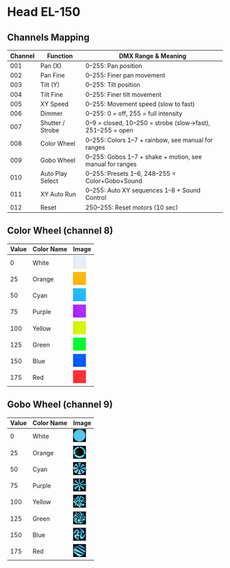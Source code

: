 
# Head EL-150

## Channels Mapping

| Channel | Function         | DMX Range & Meaning                                       |
| ------- | ---------------- | --------------------------------------------------------- |
| 001     | Pan (X)          | 0–255: Pan position                                       |
| 002     | Pan Fine         | 0–255: Finer pan movement                                 |
| 003     | Tilt (Y)         | 0–255: Tilt position                                      |
| 004     | Tilt Fine        | 0–255: Finer tilt movement                                |
| 005     | XY Speed         | 0–255: Movement speed (slow to fast)                      |
| 006     | Dimmer           | 0–255: 0 = off, 255 = full intensity                      |
| 007     | Shutter / Strobe | 0–9 = closed, 10–250 = strobe (slow→fast), 251–255 = open |
| 008     | Color Wheel      | 0–255: Colors 1–7 + rainbow, see manual for ranges        |
| 009     | Gobo Wheel       | 0–255: Gobos 1–7 + shake + motion, see manual for ranges  |
| 010     | Auto Play Select | 0–255: Presets 1–6, 248–255 = Color+Gobo+Sound            |
| 011     | XY Auto Run      | 0–255: Auto XY sequences 1–8 + Sound Control              |
| 012     | Reset            | 250–255: Reset motors (10 sec)                            |

## Color Wheel (channel 8)

| Value | Color Name        | Image |
| ----- | ----------------- | ------| 
|     0 | White             | ![white](Gobos/EL150/el150_color_0.gif)
|    25 | Orange            | ![white](Gobos/EL150/el150_color_1.gif) 
|    50 | Cyan              | ![white](Gobos/EL150/el150_color_2.gif)
|    75 | Purple            | ![white](Gobos/EL150/el150_color_3.gif)  
|   100 | Yellow            | ![white](Gobos/EL150/el150_color_4.gif) 
|   125 | Green             | ![white](Gobos/EL150/el150_color_5.gif)
|   150 | Blue              | ![white](Gobos/EL150/el150_color_6.gif)
|   175 | Red               | ![white](Gobos/EL150/el150_color_7.gif)

## Gobo Wheel (channel 9)

| Value | Color Name        | Image |
| ----- | ----------------- | ------| 
|     0 | White             | ![white](Gobos/EL150/el150_gobo_0.gif)
|    25 | Orange            | ![white](Gobos/EL150/el150_gobo_1.gif)   
|    50 | Cyan              | ![white](Gobos/EL150/el150_gobo_2.gif)
|    75 | Purple            | ![white](Gobos/EL150/el150_gobo_3.gif)    
|   100 | Yellow            | ![white](Gobos/EL150/el150_gobo_4.gif)   
|   125 | Green             | ![white](Gobos/EL150/el150_gobo_5.gif)
|   150 | Blue              | ![white](Gobos/EL150/el150_gobo_6.gif)
|   175 | Red               | ![white](Gobos/EL150/el150_gobo_7.gif) 
